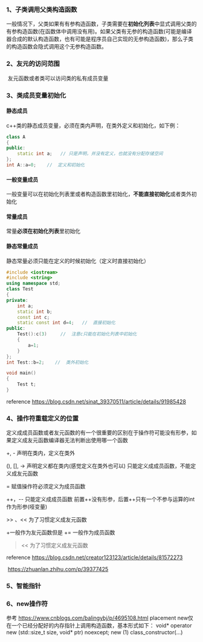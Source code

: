 ### 1、子类调用父类构造函数

​        一般情况下，父类如果有有参构造函数，子类需要在**初始化列表**中显式调用父类的有参构造函数(在函数体中调用没有用)。如果父类有无参的构造函数(可能是编译器合成的默认构造函数，也有可能是程序员自己实现的无参构造函数)，那么子类的构造函数会隐式调用这个无参构造函数。

### 2、友元的访问范围

​        友元函数或者类可以访问类的私有成员变量

### 3、类成员变量初始化

#### 静态成员

c++类的静态成员变量，必须在类内声明，在类外定义和初始化，如下例：

```c++
class A
{
public:
	static int a;   // 只是声明，并没有定义，也就没有分配存储空间
};
int A::a=0;    //  定义和初始化
```

#### 一般变量成员

一般变量可以在初始化列表里或者构造函数里初始化，**不能直接初始化**或者类外初始化

#### 常量成员

常量**必须在初始化列表**里初始化

#### 静态常量成员

静态常量必须只能在定义的时候初始化（定义时直接初始化）

```c++
#include <iostream> 
#include <string> 
using namespace std; 
class Test 
{ 
private: 
    int a; 
    static int b; 
    const int c; 
    static const int d=4;   //  直接初始化
public: 
    Test():c(3)     //  注意c只能在初始化列表中初始化
    { 
        a=1; 
    } 
}; 
int Test::b=2;    //  类外初始化

void main() 
{ 
    Test t; 
}
```

reference  https://blog.csdn.net/sinat_39370511/article/details/91985428

### 4、操作符重载定义的位置

​        定义成成员函数或者友元函数的有一个很重要的区别在于操作符可能没有形参，如果定义成友元函数编译器无法判断出使用哪一个函数

+, - 声明在类内，定义在类外

(), [], -> 声明定义都在类内(感觉定义在类外也可以)  只能定义成成员函数，不能定义成友元函数

= 赋值操作符必须定义为成员函数

++，-- 只能定义成成员函数 前置++没有形参，后置++只有一个不参与运算的int作为形参(哑变量)

\>\> 、<<  为了习惯定义成友元函数

+一般作为友元函数但是 += 一般作为成员函数

><<  为了习惯定义成友元函数

reference  https://blog.csdn.net/creator123123/article/details/81572273

​                   https://zhuanlan.zhihu.com/p/39377425

### 5、智能指针
### 6、new操作符
参考 https://www.cnblogs.com/balingybj/p/4695108.html
placement new仅在一个已经分配好的内存指针上调用构造函数，基本形式如下：
void* operator new (std::size_t size, void* ptr) noexcept;
new (1) class_constructor(...)

